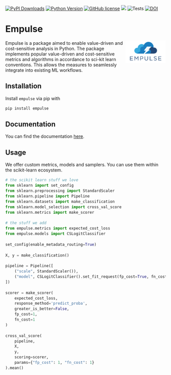 [![PyPI Downloads](https://static.pepy.tech/badge/empulse)](https://pepy.tech/projects/empulse)
[![Python Version](https://img.shields.io/pypi/v/empulse)](https://pypi.org/project/empulse/)
[![GitHub license](https://img.shields.io/badge/license-MIT-blue.svg)](https://github.com/ShimantoRahman/empulse)
![](https://img.shields.io/pypi/pyversions/empulse)
![Tests](https://github.com/ShimantoRahman/empulse/actions/workflows/tests.yml/badge.svg)
[![DOI](https://zenodo.org/badge/654945788.svg)](https://zenodo.org/doi/10.5281/zenodo.11185663)

# Empulse

<a href="https://empulse.readthedocs.io/en/latest/"><img src="docs/image/empulse_logo.png" width="25%" height="25%" align="right" /></a>

Empulse is a package aimed to enable value-driven and cost-sensitive analysis in Python.
The package implements popular value-driven and cost-sensitive metrics and algorithms 
in accordance to sci-kit learn conventions.
This allows the measures to seamlessly integrate into existing ML workflows.

## Installation

Install `empulse` via pip with

```bash
pip install empulse
```

## Documentation
You can find the documentation [here](https://empulse.readthedocs.io/en/latest/).

## Usage

We offer custom metrics, models and samplers.
You can use them within the scikit-learn ecosystem.

```python
# the scikit learn stuff we love
from sklearn import set_config
from sklearn.preprocessing import StandardScaler
from sklearn.pipeline import Pipeline
from sklearn.datasets import make_classification
from sklearn.model_selection import cross_val_score
from sklearn.metrics import make_scorer

# the stuff we add
from empulse.metrics import expected_cost_loss
from empulse.models import CSLogitClassifier

set_config(enable_metadata_routing=True)

X, y = make_classification()

pipeline = Pipeline([
    ("scale", StandardScaler()),
    ("model", CSLogitClassifier().set_fit_request(fp_cost=True, fn_cost=True))
])

scorer = make_scorer(
    expected_cost_loss,
    response_method='predict_proba',
    greater_is_better=False,
    fp_cost=1,
    fn_cost=1
)

cross_val_score(
    pipeline,
    X,
    y,
    scoring=scorer,
    params={"fp_cost": 1, "fn_cost": 1}
).mean()
```
